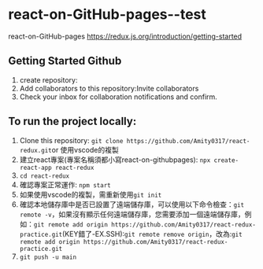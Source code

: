 # react-on-GitHub-pages--test
react-on-GitHub-pages 
https://redux.js.org/introduction/getting-started 


## Getting Started Github
1. create repository: 
2. Add collaborators to this repository:Invite collaborators
3. Check your inbox for collaboration notifications and confirm. 


## To run the project locally:
1. Clone this repository: `git clone https://github.com/Amity0317/react-redux.git`or 使用vscode的複製
2. 建立react專案(專案名稱須都小寫react-on-githubpages): `npx create-react-app react-redux`
3. `cd react-redux`
4. 確認專案正常運作: `npm start`
9. 如果使用vscode的複製，需重新使用`git init`
10. 確認本地儲存庫中是否已設置了遠端儲存庫，可以使用以下命令檢查：`git remote -v`，如果沒有顯示任何遠端儲存庫，您需要添加一個遠端儲存庫，例如：`git remote add origin https://github.com/Amity0317/react-redux-practice.git`(KEY錯了-EX.SSH):`git remote remove origin`，改為:`git remote add origin https://github.com/Amity0317/react-redux-practice.git`
11.  `git push -u main `

